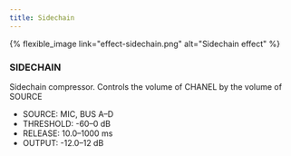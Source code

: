 ```yaml
---
title: Sidechain
---
```


{% flexible_image link="effect-sidechain.png" alt="Sidechain effect" %}

### SIDECHAIN
Sidechain compressor. Controls the volume of CHANEL by the volume of SOURCE

* SOURCE: MIC, BUS A–D
* THRESHOLD: -60–0 dB
* RELEASE: 10.0–1000 ms
* OUTPUT: -12.0–12 dB
